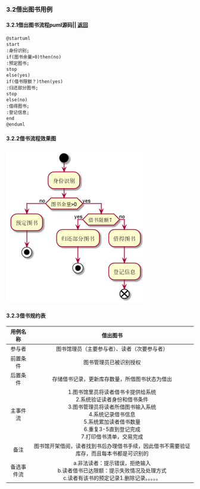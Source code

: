 ### 3.2借出图书用例
#### 3.2.1借出图书流程puml源码|| [返回](README.md)
```puml
@startuml
start
:身份识别;
if(图书余量>0)then(no)
:预定图书;
stop
else(yes)
if(借书限额？)then(yes)
:归还部分图书;
stop
else(no)
:借得图书;
:登记信息;
end
@enduml
```
#### 3.2.2借书流程效果图
![借书流程](lendbook.png)

#### 3.2.3借书规约表
|用例名称|借出图书|
|:------------:|:-----------------:|
|参与者|图书馆理员（主要参与者）、读者（次要参与者）|
|前置条件|图书管理员已被识别授权|
|后置条件|存储借书记录，更新库存数量，所借图书状态为借出|
|主事件流|1.图书馆里员将读者借书卡提供给系统<br>  2.系统验证读者身份和借书条件<br>  3.图书管理员将读者所借图书输入系统<br>4.系统记录借书信息<br>5.系统累加读者借书数量<br>6.重复3-5直到登记完成<br>7.打印借书清单，交易完成|
|备注|图书馆开架借阅，读者找到书后办理借书手续，因此借书不需要验证库存，而且每本书都是可识别的|
|备选事件流|a.非法读者：提示错误，拒绝输入<br>b.读者借书已达限额：提示失败情况及处理方式<br>c.读者有该书的预定记录1.删除记录。。。。。|